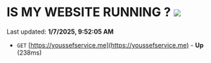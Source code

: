 # IS MY WEBSITE RUNNING ? [![](https://img.shields.io/static/v1?label=Sponsor&message=%E2%9D%A4&logo=GitHub&color=%23fe8e86)](https://github.com/sponsors/Youssef-Lehmam)

Last updated: **1/7/2025, 9:52:05 AM**

- `GET` [https://youssefservice.me](https://youssefservice.me) - **Up** (238ms)
